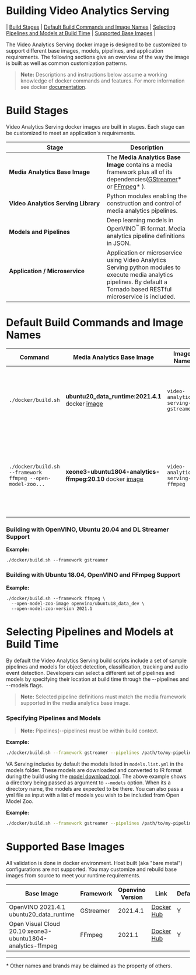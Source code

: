 # Building Video Analytics Serving
| [Build Stages](#build-stages) | [Default Build Commands and Image Names](#default-build-commands-and-image-names)  | [Selecting Pipelines and Models at Build Time](#selecting-pipelines-and-models-at-build-time) | [Supported Base Images](#supported-base-images) |

The Video Analytics Serving docker image is designed to be customized
to support different base images, models, pipelines, and application
requirements. The following sections give an overview of the way the
image is built as well as common customization patterns.

> **Note:** Descriptions and instructions below assume a working
> knowledge of docker commands and features. For more information
> see docker [documentation](https://docs.docker.com/get-started/).


# Build Stages
Video Analytics Serving docker images are built in stages. Each stage
can be customized to meet an application's requirements.

| Stage | Description |
| ----------- | ----------- |
| **Media Analytics Base Image** |The **Media Analytics Base Image** contains a media framework plus all of its dependencies([GStreamer](https://gstreamer.freedesktop.org/documentation/?gi-language=c)* or [FFmpeg](https://ffmpeg.org/)* ). |
| **Video Analytics Serving Library** | Python modules enabling the construction and control of media analytics pipelines. |
| **Models and Pipelines** | Deep learning models in OpenVINO<sup>&#8482;</sup> IR format.  Media analytics pipeline definitions in JSON. |
| **Application / Microservice** &nbsp;&nbsp;&nbsp;&nbsp;&nbsp;&nbsp;&nbsp;&nbsp;&nbsp;&nbsp;&nbsp;&nbsp;&nbsp;&nbsp;&nbsp;&nbsp;&nbsp;&nbsp;&nbsp;&nbsp;&nbsp;&nbsp;&nbsp;&nbsp;&nbsp;&nbsp;&nbsp;&nbsp;&nbsp;&nbsp;&nbsp;&nbsp;&nbsp;&nbsp;&nbsp;&nbsp;&nbsp;&nbsp;&nbsp;&nbsp;&nbsp;&nbsp;&nbsp;&nbsp;&nbsp;&nbsp;&nbsp;&nbsp;&nbsp;&nbsp;&nbsp;&nbsp;&nbsp;&nbsp;&nbsp;&nbsp;&nbsp;&nbsp;|Application or microservice using Video Analytics Serving python modules to execute media analytics pipelines. By default a Tornado based RESTful microservice is included. |

# Default Build Commands and Image Names

| Command | Media Analytics Base Image | Image Name | Description |
| ---     | ---        | --- | ----        |
| `./docker/build.sh`| **ubuntu20_data_runtime:2021.4.1** docker [image](https://hub.docker.com/r/openvino/ubuntu20_data_runtime) |`video-analytics-serving-gstreamer` | DL Streamer based microservice with default pipeline definitions and deep learning models. |
| `./docker/build.sh --framework ffmpeg --open-model-zoo...`| **xeone3-ubuntu1804-analytics-ffmpeg:20.10** docker [image](https://hub.docker.com/r/openvisualcloud/xeon-ubuntu1804-analytics-ffmpeg) |`video-analytics-serving-ffmpeg`| FFmpeg Video Analytics based microservice with default pipeline definitions and deep learning models. |
### Building with OpenVINO, Ubuntu 20.04 and DL Streamer Support
**Example:**
```
./docker/build.sh --framework gstreamer
```

### Building with Ubuntu 18.04, OpenVINO and FFmpeg Support
**Example:**
```
./docker/build.sh --framework ffmpeg \
  --open-model-zoo-image openvino/ubuntu18_data_dev \
  --open-model-zoo-version 2021.1
```

# Selecting Pipelines and Models at Build Time

By default the Video Analytics Serving build scripts include a set of sample pipelines and models for object detection, classification, tracking and audio event detection. Developers can select a different set of pipelines and models by specifying their location at build time through the --pipelines and --models flags.

> **Note:** Selected pipeline definitions must match the media
> framework supported in the media analytics base image.

### Specifying Pipelines and Models
> **Note:**  Pipelines(--pipelines) must be within build context.

**Example:**
```bash
./docker/build.sh --framework gstreamer --pipelines /path/to/my-pipelines --models /path/to/my-models
```

VA Serving includes by default the models listed in `models.list.yml` in the models folder. These models are downloaded and converted to IR format during the build using the [model download tool](../tools/model_downloader/README.md).
The above example shows a directory being passed as argument to `--models` option. When its a directory name, the models are expected to be there. You can also pass a yml file as input with a list of models you wish to be included from Open Model Zoo.

**Example:**
```bash
./docker/build.sh --framework gstreamer --pipelines /path/to/my-pipelines --models /path/to/my-models.list.yml
```

# Supported Base Images
All validation is done in docker environment. Host built (aka "bare metal") configurations are not supported. You may customize and rebuild base images from source to meet your runtime requirements.

| **Base Image** | **Framework** | **Openvino Version** | **Link** | **Default** |
|---------------------|---------------|---------------|------------------------|-------------|
| OpenVINO 2021.4.1 ubuntu20_data_runtime | GStreamer | 2021.4.1 | [Docker Hub](https://hub.docker.com/r/openvino/ubuntu20_data_runtime) | Y |
| Open Visual Cloud 20.10 xeone3-ubuntu1804-analytics-ffmpeg | FFmpeg | 2021.1 | [Docker Hub](https://hub.docker.com/r/openvisualcloud/xeone3-ubuntu1804-analytics-ffmpeg) | Y |

---
\* Other names and brands may be claimed as the property of others.
